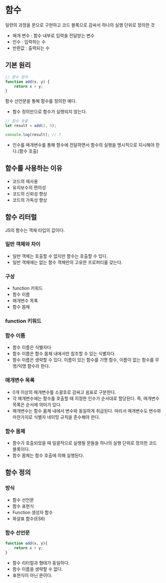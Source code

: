 # 함수

일련의 과정을 문으로 구현하고 코드 블록으로 감싸서 하나의 실행 단위로 정의한 것

- 매개 변수 : 함수 내부로 입력을 전달받는 변수
- 인수 : 입력하는 수
- 반환값 : 출력되는 수

## 기본 원리

```js
// 함수 정의
function add(x, y) {
    return x + y;
}
```

함수 선언문을 통해 함수를 정의한 예다.

- 함수 정의만으로 함수가 실행되지 않는다.

```js
// 함수 호출
let result = add(2, 5);

console.log(result); // 7
```

- 인수를 매개변수를 통해 함수에 전달하면서 함수의 실행을 명시적으로 지시해야 한다.(함수 호출)

## 함수를 사용하는 이유

- 코드의 재사용
- 유지보수의 편의성 
- 코드의 신뢰성 향상
- 코드의 가독성 향상

## 함수 리터럴

JS의 함수는 객체 타입의 값이다. 

### 일반 객체와 차이

- 일반 객체는 호출할 수 없지만 함수는 호출할 수 있다.
- 일반 객체에는 없는 함수 객체만의 고유한 프로퍼티를 갖는다.

### 구성

- function 키워드
- 함수 이름
- 매개변수 목록
- 함수 몸체

### function 키워드

### 함수 이름

- 함수 이름은 식별자다
- 함수 이름은 함수 몸체 내에서만 참조할 수 있는 식별자다.
- 함수 이름은 생략할 수 있다. 이름이 있는 함수를 기명 함수, 이름이 없는 함수를 무명/익명 함수라 한다.

### 매개변수 목록

- 0개 이상의 매개변수를 소괄호로 감싸고 쉼표로 구분한다.
- 각 매개변수에는 함수를 호출할 때 지정한 인수가 순서대로 할당된다. 즉, 매개변수 목록은 순서에 의미가 있다.
- 매개변수는 함수 몸체 내에서 변수와 동일하게 취급된다. 따라서 매개변수도 변수와 마찬가지로 식별자 네이밍 규칙을 준수해야 한다.

### 함수 몸체

- 함수가 호출되었을 때 일괄적으로 실행될 문들을 하나의 실행 단위로 정의한 코드 블록이다.
- 함수 몸체는 함수 호출에 의해 실행된다.

## 함수 정의

### 방식

- 함수 선언문
- 함수 표현식
- Function 생성자 함수
- 화살표 함수(ES6)

### 함수 선언문

```js
function add(x, y){
    return x + y;
}
```

- 함수 리터럴과 형태가 동일하다.
- 함수 이름을 생략할 수 없다.
- 표현식이 아닌 문이다. 